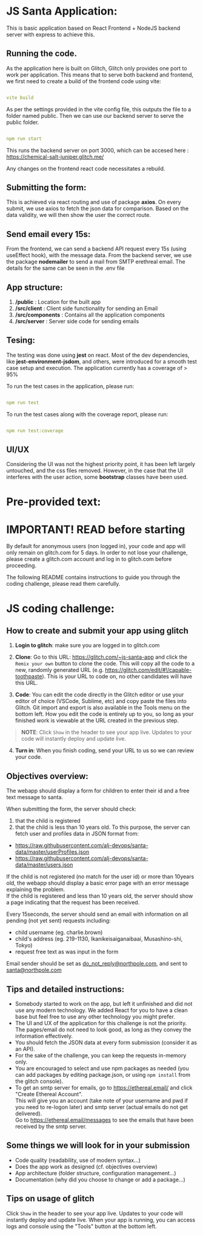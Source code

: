 # JS Santa Application:  

This is basic application based on React Frontend + NodeJS backend server with express to achieve this.

## Running the code. 

As the application here is built on Glitch, Glitch only provides one port to work per application. This means that to serve both backend and frontend, 
we first need to create a build of the frontend code using vite:  

```yml

vite build

```

As per the settings provided in the vite config file, this outputs the file to a folder named public. Then we can use our backend server to serve the public folder.

```yml

npm run start

```

This runs the backend server on port 3000, which can be accesed here : https://chemical-salt-juniper.glitch.me/

Any changes on the frontend react code necessitates a rebuild.

## Submitting the form:

This is achieved via react routing and use of package **axios**. On every submit, we use axios to fetch the json data for comparison.
Based on the data validity, we will then show the user the correct route.

## Send email every 15s:

From the frontend, we can send a backend API request every 15s (using useEffect hook), with the message data.
From the backend server, we use the package **nodemailer** to send a mail from SMTP erethreal email. The details for the same can be seen in the .env file

## App structure: 

1. **/public** : Location for the built app
2. **/src/client** : Client side functionality for sending an Email
3. **/src/components** : Contains all the application components
4. **/src/server** : Server side code for sending emails 

## Tesing:

The testing was done using **jest** on react. Most of the dev dependencies, like **jest-environment-jsdom**, and others,  were introduced for a smooth test case setup and execution.
The application currently has a coverage of > 95%

To run the test cases in the application, please run: 

```yml

npm run test

```

To run the test cases along with the coverage report, please run:

```yml

npm run test:coverage

```

## UI/UX 

Considering the UI was not the highest priority point, it has been left largely untouched, and the css files removed.
However, in the case that the UI interferes with the user action, some **bootstrap** classes have been used.


# Pre-provided text:
# IMPORTANT! READ before starting

By default for anonymous users (non logged in), your code and app will only remain on glitch.com for 5 days.
In order to not lose your challenge, please create a glitch.com account and log in to glitch.com before proceeding.

The following README contains instructions to guide you through the coding challenge, please read them carefully.

# JS coding challenge:

## How to create and submit your app using glitch

1. **Login to glitch**: make sure you are logged in to glitch.com

2. **Clone**: Go to this URL: https://glitch.com/~js-santa-app and click the `Remix your own` button to clone the code. This will copy all the code to a new, randomly generated URL (e.g. https://glitch.com/edit/#!/capable-toothpaste). This is your URL to code on, no other candidates will have this URL.

3. **Code**: You can edit the code directly in the Glitch editor or use your editor of choice (VSCode, Sublime, etc) and copy paste the files into Glitch. Git import and export is also available in the Tools menu on the bottom left. How you edit the code is entirely up to you, so long as your finished work is viewable at the URL created in the previous step.

> **NOTE**: Click `Show` in the header to see your app live. Updates to your code will instantly deploy and update live.

4. **Turn in**: When you finish coding, send your URL to us so we can review your code.

## Objectives overview:

The webapp should display a form for children to enter their id and a free text message to santa.

When submitting the form, the server should check:

1.  that the child is registered
2.  that the child is less than 10 years old.
    To this purpose, the server can fetch user and profiles data in JSON format from:

- https://raw.githubusercontent.com/alj-devops/santa-data/master/userProfiles.json
- https://raw.githubusercontent.com/alj-devops/santa-data/master/users.json

If the child is not registered (no match for the user id) or more than 10years old, the webapp should display a basic error page with an error message explaining the problem.\
If the child is registered and less than 10 years old, the server should show a page indicating that the request has been received.

Every 15seconds, the server should send an email with information on all pending (not yet sent) requests including:

- child username (eg. charlie.brown)
- child's address (eg. 219-1130, Ikanikeisaiganaibaai, Musashino-shi, Tokyo)
- request free text as was input in the form

Email sender should be set as do_not_reply@northpole.com, and sent to santa@northpole.com

## Tips and detailed instructions:

- Somebody started to work on the app, but left it unfinished and did not use any modern technology. We added React for you to have a clean base but feel free to use any other technology you might prefer.
- The UI and UX of the application for this challenge is not the priority. The pages/email do not need to look good, as long as they convey the information effectively.
- You should fetch the JSON data at every form submission (consider it as an API).
- For the sake of the challenge, you can keep the requests in-memory only.
- You are encouraged to select and use npm packages as needed (you can add packages by editing package.json, or using `npm install` from the glitch console).
- To get an smtp server for emails, go to https://ethereal.email/ and click "Create Ethereal Account".\
  This will give you an account (take note of your username and pwd if you need to re-logon later) and smtp server (actual emails do not get delivered).\
  Go to https://ethereal.email/messages to see the emails that have been received by the smtp server.

## Some things we will look for in your submission

- Code quality (readability, use of modern syntax...)
- Does the app work as designed (cf. objectives overview)
- App architecture (folder structure, configuration management...)
- Documentation (why did you choose to change or add a package...)

## Tips on usage of glitch

Click `Show` in the header to see your app live. Updates to your code will instantly deploy and update live.
When your app is running, you can access logs and console using the "Tools" button at the bottom left.
